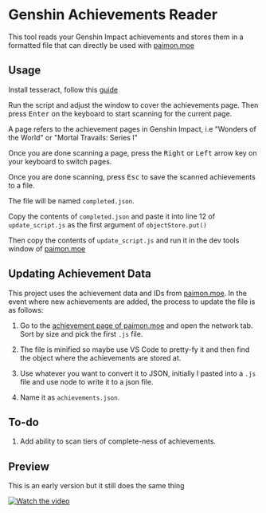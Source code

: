 # Genshin Achievements Reader

This tool reads your Genshin Impact achievements and stores them in a formatted file that can directly be used with [paimon.moe](https://paimon.moe/)

## Usage

Install tesseract, follow this [guide](https://github.com/tesseract-ocr/tesseract#installing-tesseract)

Run the script and adjust the window to cover the achievements page. Then press <kbd>Enter</kbd> on the keyboard to start scanning for the current page.

A page refers to the achievement pages in Genshin Impact, i.e "Wonders of the World" or "Mortal Travails: Series I"

Once you are done scanning a page, press the <kbd>Right</kbd> or <kbd>Left</kbd> arrow key on your keyboard to switch pages.

Once you are done scanning, press <kbd>Esc</kbd> to save the scanned achievements to a file.

The file will be named `completed.json`.

Copy the contents of `completed.json` and paste it into line 12 of `update_script.js` as the first argument of `objectStore.put()`

Then copy the contents of `update_script.js` and run it in the dev tools window of [paimon.moe](https://paimon.moe/)

## Updating Achievement Data

This project uses the achievement data and IDs from [paimon.moe](https://paimon.moe/). In the event where new achievements are added, the process to update the file is as follows:

1. Go to the [achievement page of paimon.moe](https://paimon.moe/achievement) and open the network tab. Sort by size and pick the first `.js` file.

2. The file is minified so maybe use VS Code to pretty-fy it and then find the object where the achievements are stored at.

3. Use whatever you want to convert it to JSON, initially I pasted into a `.js` file and use node to write it to a json file.

4. Name it as `achievements.json`.

## To-do

1. Add ability to scan tiers of complete-ness of achievements.

## Preview

This is an early version but it still does the same thing

[![Watch the video](https://user-images.githubusercontent.com/20278298/199739441-42843f71-5588-4b73-beeb-3b0220fe9525.png)
](https://www.youtube.com/watch?v=lpvMbs4FRPs)
